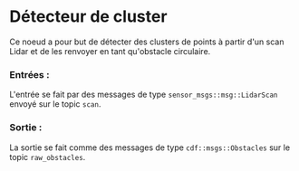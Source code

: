 # Détecteur de cluster

Ce noeud a pour but de détecter des clusters de points à partir d'un scan Lidar et de les renvoyer en tant qu'obstacle circulaire.

### Entrées :
L'entrée se fait par des messages de type `sensor_msgs::msg::LidarScan` envoyé sur le topic `scan`.

### Sortie : 
La sortie se fait comme des messages de type `cdf::msgs::Obstacles` sur le topic `raw_obstacles`.